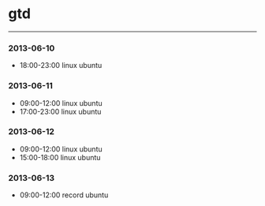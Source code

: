 # gtd

------------

### 2013-06-10

* 18:00-23:00 linux ubuntu

### 2013-06-11

* 09:00-12:00 linux ubuntu
* 17:00-23:00 linux ubuntu

### 2013-06-12

* 09:00-12:00 linux ubuntu
* 15:00-18:00 linux ubuntu

### 2013-06-13

* 09:00-12:00 record ubuntu
